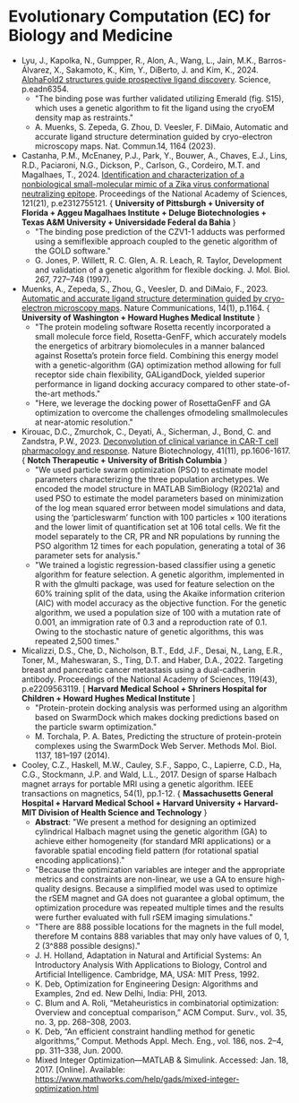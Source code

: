 # Evolutionary Computation (EC) for Biology and Medicine

* Lyu, J., Kapolka, N., Gumpper, R., Alon, A., Wang, L., Jain, M.K., Barros-Álvarez, X., Sakamoto, K., Kim, Y., DiBerto, J. and Kim, K., 2024. [AlphaFold2 structures guide prospective ligand discovery](https://www.science.org/doi/10.1126/science.adn6354). Science, p.eadn6354.
  * "The binding pose was further validated utilizing Emerald (fig. S15), which uses a genetic algorithm to fit the ligand using the cryoEM density map as restraints."
  * A. Muenks, S. Zepeda, G. Zhou, D. Veesler, F. DiMaio, Automatic and accurate ligand structure determination guided by cryo-electron microscopy maps. Nat. Commun.14, 1164 (2023).
* Castanha, P.M., McEnaney, P.J., Park, Y., Bouwer, A., Chaves, E.J., Lins, R.D., Paciaroni, N.G., Dickson, P., Carlson, G., Cordeiro, M.T. and Magalhaes, T., 2024. [Identification and characterization of a nonbiological small-molecular mimic of a Zika virus conformational neutralizing epitope](https://www.pnas.org/doi/abs/10.1073/pnas.2312755121). Proceedings of the National Academy of Sciences, 121(21), p.e2312755121. { **University of Pittsburgh + University of Florida + Aggeu Magalhaes Institute + Deluge Biotechnologies + Texas A&M University + Universidade Federal da Bahia** }
  * "The binding pose prediction of the CZV1-1 adducts was performed using a semiflexible approach coupled to the genetic algorithm of the GOLD software."
  * G. Jones, P. Willett, R. C. Glen, A. R. Leach, R. Taylor, Development and validation of a genetic algorithm for flexible docking. J. Mol. Biol. 267, 727–748 (1997).
* Muenks, A., Zepeda, S., Zhou, G., Veesler, D. and DiMaio, F., 2023. [Automatic and accurate ligand structure determination guided by cryo-electron microscopy maps](https://www.nature.com/articles/s41467-023-36732-5). Nature Communications, 14(1), p.1164. { **University of Washington + Howard Hughes Medical Institute** }
  * "The protein modeling software Rosetta recently incorporated a small molecule force field, Rosetta-GenFF, which accurately models the energetics of arbitrary biomolecules in a manner balanced against Rosetta’s protein force field. Combining this energy model with a genetic-algorithm (GA) optimization method allowing for full receptor side chain flexibility, GALigandDock, yielded superior performance in ligand docking accuracy compared to other state-of-the-art methods."
  * "Here, we leverage the docking power of RosettaGenFF and GA optimization to overcome the challenges ofmodeling smallmolecules at near-atomic resolution."
* Kirouac, D.C., Zmurchok, C., Deyati, A., Sicherman, J., Bond, C. and Zandstra, P.W., 2023. [Deconvolution of clinical variance in CAR-T cell pharmacology and response](https://www.nature.com/articles/s41587-023-01687-x). Nature Biotechnology, 41(11), pp.1606-1617. { **Notch Therapeutic + University of British Columbia** }
  * "We used particle swarm optimization (PSO) to estimate model parameters characterizing the three population archetypes. We encoded the model structure in MATLAB SimBiology (R2021a) and used PSO to estimate the model parameters based on minimization of the log mean squared error between model simulations and data, using the ‘particleswarm’ function with 100 particles × 100 iterations and the lower limit of quantification set at 106 total cells. We fit the model separately to the CR, PR and NR populations by running the PSO algorithm 12 times for each population, generating a total of 36 parameter sets for analysis."
  * "We trained a logistic regression-based classifier using a genetic algorithm for feature selection. A genetic algorithm, implemented in R with the glmulti package, was used for feature selection on the 60% training split of the data, using the Akaike information criterion (AIC) with model accuracy as the objective function. For the genetic algorithm, we used a population size of 100 with a mutation rate of 0.001, an immigration rate of 0.3 and a reproduction rate of 0.1. Owing to the stochastic nature of genetic algorithms, this was repeated 2,500 times."
* Micalizzi, D.S., Che, D., Nicholson, B.T., Edd, J.F., Desai, N., Lang, E.R., Toner, M., Maheswaran, S., Ting, D.T. and Haber, D.A., 2022. Targeting breast and pancreatic cancer metastasis using a dual-cadherin antibody. Proceedings of the National Academy of Sciences, 119(43), p.e2209563119. [ **Harvard Medical School + Shriners Hospital for Children + Howard Hughes Medical Institute** ]
  * "Protein-protein docking analysis was performed using an algorithm based on SwarmDock which makes docking predictions based on the particle swarm optimization."
  * M. Torchala, P. A. Bates, Predicting the structure of protein-protein complexes using the SwarmDock Web Server. Methods Mol. Biol. 1137, 181–197 (2014).
* Cooley, C.Z., Haskell, M.W., Cauley, S.F., Sappo, C., Lapierre, C.D., Ha, C.G., Stockmann, J.P. and Wald, L.L., 2017. Design of sparse Halbach magnet arrays for portable MRI using a genetic algorithm. IEEE transactions on magnetics, 54(1), pp.1-12. { **Massachusetts General Hospital + Harvard Medical School + Harvard University + Harvard-MIT Division of Health Science and Technology** }
  * **Abstract**: "We present a method for designing an optimized cylindrical Halbach magnet using the genetic algorithm (GA) to achieve either homogeneity (for standard MRI applications) or a favorable spatial encoding field pattern (for rotational spatial encoding applications)."
  * "Because the optimization variables are integer and the appropriate metrics and constraints are non-linear, we use a GA to ensure high-quality designs. Because a simplified model was used to optimize the rSEM magnet and GA does not guarantee a global optimum, the optimization procedure was repeated multiple times and the results were further evaluated with full rSEM imaging simulations."
  * "There are 888 possible locations for the magnets in the full model, therefore M contains 888 variables that may only have values of 0, 1, 2 (3^888 possible designs)."
  * J. H. Holland, Adaptation in Natural and Artificial Systems: An Introductory Analysis With Applications to Biology, Control and Artificial Intelligence. Cambridge, MA, USA: MIT Press, 1992.
  * K. Deb, Optimization for Engineering Design: Algorithms and Examples, 2nd ed. New Delhi, India: PHI, 2013.
  * C. Blum and A. Roli, “Metaheuristics in combinatorial optimization: Overview and conceptual comparison,” ACM Comput. Surv., vol. 35, no. 3, pp. 268–308, 2003.
  * K. Deb, “An efficient constraint handling method for genetic algorithms,” Comput. Methods Appl. Mech. Eng., vol. 186, nos. 2–4, pp. 311–338, Jun. 2000.
  * Mixed Integer Optimization—MATLAB & Simulink. Accessed: Jan. 18, 2017. [Online]. Available: https://www.mathworks.com/help/gads/mixed-integer-optimization.html
